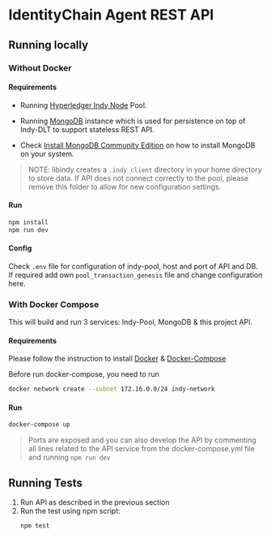 # IdentityChain Agent REST API

## Running locally

### Without Docker

#### Requirements

-   Running [Hyperledger Indy Node] Pool.

-   Running [MongoDB] instance which is used for persistence on top of
    Indy-DLT to support stateless REST API.

-   Check [Install MongoDB Community Edition] on how to install MongoDB
    on your system.

> NOTE: libindy creates a `.indy_client` directory in your home directory
> to store data. If API does not connect correctly to the pool, please
> remove this folder to allow for new configuration settings.

#### Run

```bash
npm install
npm run dev
```

#### Config

Check `.env` file for configuration of indy-pool, host and port of API
and DB. If required add own `pool_transaction_genesis` file and change
configuration here.

### With Docker Compose

This will build and run 3 services: Indy-Pool, MongoDB & this project API.

#### Requirements

Please follow the instruction to install [Docker] & [Docker-Compose]

Before run docker-compose, you need to run

```bash
docker network create --subnet 172.16.0.0/24 indy-network
```

#### Run

```bash
docker-compose up
```

> Ports are exposed and you can also develop the API by commenting all lines
> related to the API service from the docker-compose.yml file and running
> `npm run dev`

## Running Tests

1. Run API as described in the previous section
1. Run the test using npm script:
    ```bash
    npm test
    ```

[docker]: https://docs.docker.com/install/
[docker-compose]: https://docs.docker.com/compose/install/
[hyperledger indy node]: https://github.com/hyperledger/indy-node
[mongodb]: https://www.mongodb.com/
[install mongodb community edition]: https://docs.mongodb.com/manual/administration/install-community/
